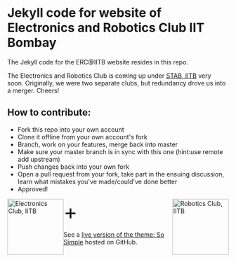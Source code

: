 # Jekyll code for website of Electronics and Robotics Club IIT Bombay
The Jekyll code for the ERC@IITB website resides in this repo.

The Electronics and Robotics Club is coming up under [STAB, IITB](https://stab-iitb.org/) very soon.
Originally, we were two separate clubs, but redundancy drove us into a merger. Cheers! 

## How to contribute:

* Fork this repo into your own account
* Clone it offline from your own account's fork
* Branch, work on your features, merge back into master
* Make sure your master branch is in sync with this one (hint:use remote add upstream)
* Push changes back into your own fork
* Open a pull request from your fork, take part in the ensuing discussion, learn what mistakes you've made/could've done better
* Approved!

<img style="float: left;" src="https://stab-iitb.org/electronics-club/assets/ico/logo.png" width="128" height="128" alt="Electronics Club, IITB"> <font size="64px">+</font> <img style="float: right;" src="https://stab-iitb.org/robotics-club/images/header_image.png" width="128" height="128" alt="Robotics Club, IITB">

See a [live version of the theme: So Simple](http://mmistakes.github.io/so-simple-theme/) hosted on GitHub.
